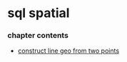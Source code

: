 ﻿
# sql spatial
### chapter contents
 
* [construct line geo from two points](construct_line_geo_from_two_points.md)
